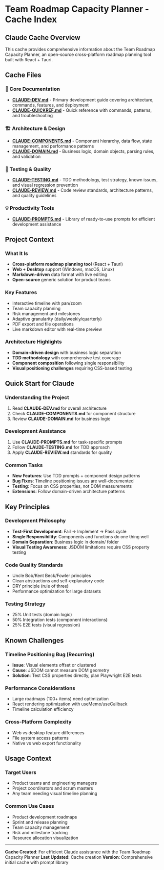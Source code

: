 # Team Roadmap Capacity Planner - Cache Index

## Claude Cache Overview
This cache provides comprehensive information about the Team Roadmap Capacity Planner, an open-source cross-platform roadmap planning tool built with React + Tauri.

## Cache Files

### 📖 Core Documentation
- **[CLAUDE-DEV.md](./CLAUDE-DEV.md)** - Primary development guide covering architecture, commands, features, and deployment
- **[CLAUDE-QUICKREF.md](./CLAUDE-QUICKREF.md)** - Quick reference with commands, patterns, and troubleshooting

### 🏗️ Architecture & Design
- **[CLAUDE-COMPONENTS.md](./CLAUDE-COMPONENTS.md)** - Component hierarchy, data flow, state management, and performance patterns
- **[CLAUDE-DOMAIN.md](./CLAUDE-DOMAIN.md)** - Business logic, domain objects, parsing rules, and validation

### 🧪 Testing & Quality
- **[CLAUDE-TESTING.md](./CLAUDE-TESTING.md)** - TDD methodology, test strategy, known issues, and visual regression prevention
- **[CLAUDE-REVIEW.md](./CLAUDE-REVIEW.md)** - Code review standards, architecture patterns, and quality guidelines

### 💡 Productivity Tools
- **[CLAUDE-PROMPTS.md](./CLAUDE-PROMPTS.md)** - Library of ready-to-use prompts for efficient development assistance

## Project Context

### What It Is
- **Cross-platform roadmap planning tool** (React + Tauri)
- **Web + Desktop** support (Windows, macOS, Linux)
- **Markdown-driven** data format with live editing
- **Open-source** generic solution for product teams

### Key Features
- Interactive timeline with pan/zoom
- Team capacity planning
- Risk management and milestones
- Adaptive granularity (daily/weekly/quarterly)
- PDF export and file operations
- Live markdown editor with real-time preview

### Architecture Highlights
- **Domain-driven design** with business logic separation
- **TDD methodology** with comprehensive test coverage
- **Component composition** following single responsibility
- **Visual positioning challenges** requiring CSS-based testing

## Quick Start for Claude

### Understanding the Project
1. Read **CLAUDE-DEV.md** for overall architecture
2. Check **CLAUDE-COMPONENTS.md** for component structure
3. Review **CLAUDE-DOMAIN.md** for business logic

### Development Assistance
1. Use **CLAUDE-PROMPTS.md** for task-specific prompts
2. Follow **CLAUDE-TESTING.md** for TDD approach
3. Apply **CLAUDE-REVIEW.md** standards for quality

### Common Tasks
- **New Features**: Use TDD prompts + component design patterns
- **Bug Fixes**: Timeline positioning issues are well-documented
- **Testing**: Focus on CSS properties, not DOM measurements
- **Extensions**: Follow domain-driven architecture patterns

## Key Principles

### Development Philosophy
- **Test-First Development**: Fail → Implement → Pass cycle
- **Single Responsibility**: Components and functions do one thing well
- **Domain Separation**: Business logic in domain/ folder
- **Visual Testing Awareness**: JSDOM limitations require CSS property testing

### Code Quality Standards
- Uncle Bob/Kent Beck/Fowler principles
- Clean abstractions and self-explanatory code
- DRY principle (rule of three)
- Performance optimization for large datasets

### Testing Strategy
- 25% Unit tests (domain logic)
- 50% Integration tests (component interactions)  
- 25% E2E tests (visual regression)

## Known Challenges

### Timeline Positioning Bug (Recurring)
- **Issue**: Visual elements offset or clustered
- **Cause**: JSDOM cannot measure DOM geometry
- **Solution**: Test CSS properties directly, plan Playwright E2E tests

### Performance Considerations
- Large roadmaps (100+ items) need optimization
- React rendering optimization with useMemo/useCallback
- Timeline calculation efficiency

### Cross-Platform Complexity
- Web vs desktop feature differences
- File system access patterns
- Native vs web export functionality

## Usage Context

### Target Users
- Product teams and engineering managers
- Project coordinators and scrum masters
- Any team needing visual timeline planning

### Common Use Cases
- Product development roadmaps
- Sprint and release planning
- Team capacity management
- Risk and milestone tracking
- Resource allocation visualization

---

**Cache Created**: For efficient Claude assistance with the Team Roadmap Capacity Planner
**Last Updated**: Cache creation
**Version**: Comprehensive initial cache with prompt library